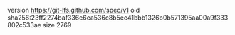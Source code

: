 version https://git-lfs.github.com/spec/v1
oid sha256:23ff2274baf336e6ea536c8b5ee41bbb1326b0b571395aa00a9f333802c533ae
size 2769
